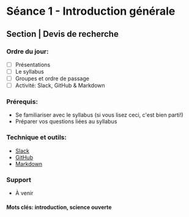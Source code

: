 # Séance 1 - Introduction générale
## Section | Devis de recherche

### Ordre du jour:
- [ ] Présentations
- [ ] Le syllabus
- [ ] Groupes et ordre de passage
- [ ] Activité: Slack, GitHub & Markdown

### Prérequis:
- Se familiariser avec le syllabus (si vous lisez ceci, c'est bien parti!)
- Préparer vos questions liées au syllabus

### Technique et outils:
- [Slack](methodesss.slack.com)
- [GitHub](https://github.com/)
- [Markdown](https://guides.github.com/features/mastering-markdown/)

### Support
- À venir

#### **Mots clés: introduction, science ouverte**

